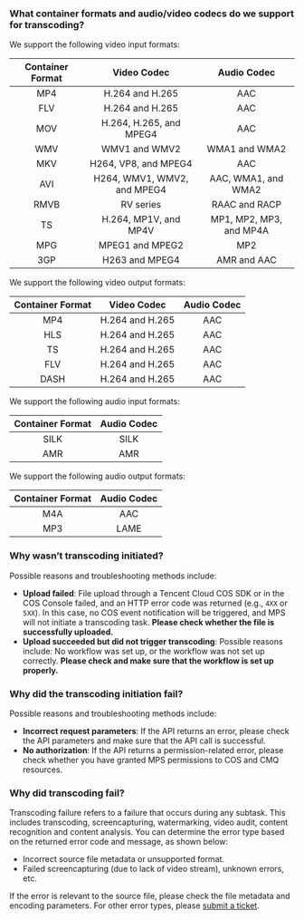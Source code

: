 ### What container formats and audio/video codecs do we support for transcoding?
We support the following video input formats:

| Container Format     | Video Codec | Audio Codec  |
|:---------:|:---:|:----:|
| MP4 | H.264 and H.265 |  AAC |
| FLV | H.264 and H.265 |  AAC |
| MOV | H.264, H.265, and MPEG4 |  AAC |
| WMV | WMV1 and WMV2 |  WMA1 and WMA2 |
| MKV | H264, VP8, and MPEG4 | AAC  |
| AVI | H264, WMV1, WMV2, and MPEG4 |  AAC, WMA1, and WMA2 |
| RMVB | RV series |  RAAC and RACP |
| TS | H.264, MP1V, and MP4V | MP1, MP2, MP3, and MP4A  |
| MPG | MPEG1 and MPEG2 |  MP2 |
| 3GP | H263 and MPEG4 |  AMR and AAC  |

We support the following video output formats:

| Container Format     | Video Codec | Audio Codec  |
|:---------:|:---:|:----:|
| MP4 | H.264 and H.265 |  AAC |
| HLS | H.264 and H.265 |  AAC |
| TS | H.264 and H.265 |  AAC |
| FLV | H.264 and H.265 | AAC  |
| DASH | H.264 and H.265 | AAC  |

We support the following audio input formats:

| Container Format   | Audio Codec  |
|:-----:|:---:|
| SILK | SILK |
| AMR | AMR |

We support the following audio output formats:

| Container Format   | Audio Codec  |
|:-----:|:---:|
| M4A | AAC |
| MP3 | LAME |


### Why wasn’t transcoding initiated?

Possible reasons and troubleshooting methods include:

- **Upload failed**: File upload through a Tencent Cloud COS SDK or in the COS Console failed, and an HTTP error code was returned (e.g., `4XX` or `5XX`). In this case, no COS event notification will be triggered, and MPS will not initiate a transcoding task. **Please check whether the file is successfully uploaded.**
- **Upload succeeded but did not trigger transcoding**: Possible reasons include: No workflow was set up, or the workflow was not set up correctly. **Please check and make sure that the workflow is set up properly.**

### Why did the transcoding initiation fail?

Possible reasons and troubleshooting methods include:

- **Incorrect request parameters**: If the API returns an error, please check the API parameters and make sure that the API call is successful.
- **No authorization**: If the API returns a permission-related error, please check whether you have granted MPS permissions to COS and CMQ resources.

### Why did transcoding fail?

Transcoding failure refers to a failure that occurs during any subtask. This includes transcoding, screencapturing, watermarking, video audit, content recognition and content analysis.
You can determine the error type based on the returned error code and message, as shown below:
- Incorrect source file metadata or unsupported format.
- Failed screencapturing (due to lack of video stream), unknown errors, etc.

If the error is relevant to the source file, please check the file metadata and encoding parameters. For other error types, please [submit a ticket](https://console.cloud.tencent.com/workorder/category).
